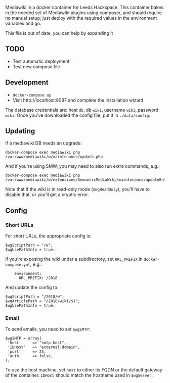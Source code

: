 Mediawiki in a docker container for Leeds Hackspace. This container bakes in the needed set
of Mediawiki plugins using composer, and should require no manual setup; just deploy with the 
required values in the environment variables and go.

This file is out of date, you can help by expanding it

## TODO

* Test automatic deployment
* Test new compose file

## Development

* `docker-compose up`
* Visit http://localhost:8087 and complete the installation wizard

The database credentials are: host `db`, db `wiki`, username `wiki`, password `wiki`. Once
you've downloaded the config file, put it in `./data/config`.

## Updating

If a mediawiki DB needs an upgrade:

    docker-compose exec mediawiki php /var/www/mediawiki/w/maintenance/update.php

And if you're using SMW, you may need to also run extra commands, e.g.:

    docker-compose exec mediawiki php /var/www/mediawiki/w/extensions/SemanticMediaWiki/maintenance/updateEntityCountMap.php

Note that if the wiki is in read-only mode (`$wgReadOnly`), you'll have to disable that, or you'll
get a cryptic error.

## Config
### Short URLs

For short URLs, the appropriate config is:

```
$wgScriptPath = "/w";
$wgUsePathInfo = true;
```

If you're exposing the wiki under a subdirectory, set `URL_PREFIX` in `docker-compose.yml`, e.g.:

```
    environment:
      URL_PREFIX: /2018
```

And update the config to:

```
$wgScriptPath = "/2018/w";
$wgArticlePath = "/2018/wiki/$1";
$wgUsePathInfo = true;
```

### Email

To send emails, you need to set `$wgSMTP`:

```
$wgSMTP = array(
 'host'     => "smtp.host",
 'IDHost'   => "external.domain",
 'port'     => 25,
 'auth'     => false,
);
```

To use the host machine, set `host` to either its FQDN or the default gateway of
the container. `IDHost` should match the hostname used in `$wgServer`.

